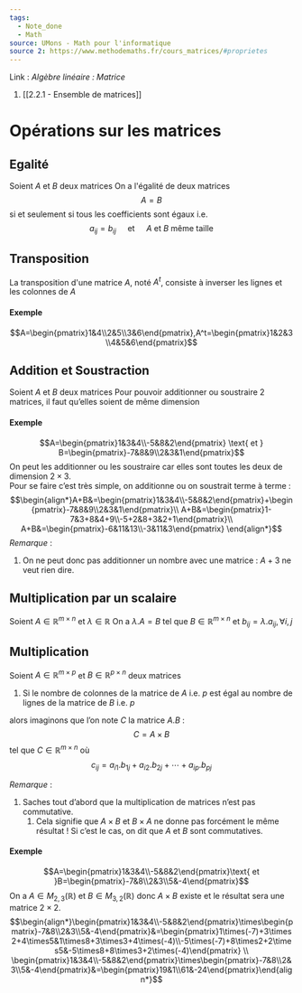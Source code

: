 ```yaml
---
tags:
  - Note_done
  - Math
source: UMons - Math pour l'informatique
source 2: https://www.methodemaths.fr/cours_matrices/#proprietes
---
```


Link :
_Algèbre linéaire : Matrice_
1. [[2.2.1 - Ensemble de matrices]]

# Opérations sur les matrices
## Egalité 
Soient $A$ et $B$ deux matrices
On a l'égalité de deux matrices $$A=B$$ si et seulement si tous les coefficients sont égaux i.e. $$a_{ij}=b_{ij}\quad\text{ et }\quad A\text{ et }B\text{ même taille}$$
## Transposition
La transposition d'une matrice $A$, noté $A^t$, consiste à inverser les lignes et les colonnes de $A$ 
#### Exemple
$$A=\begin{pmatrix}1&4\\2&5\\3&6\end{pmatrix},A^t=\begin{pmatrix}1&2&3\\4&5&6\end{pmatrix}$$

## Addition et Soustraction
Soient $A$ et $B$ deux matrices
Pour pouvoir additionner ou soustraire 2 matrices, il faut qu’elles soient de même dimension

#### Exemple
$$A=\begin{pmatrix}1&3&4\\-5&8&2\end{pmatrix} \text{ et } B=\begin{pmatrix}-7&8&9\\2&3&1\end{pmatrix}$$
On peut les additionner ou les soustraire car elles sont toutes les deux de dimension $2 \times 3$.  
Pour se faire c’est très simple, on additionne ou on soustrait terme à terme : $$\begin{align*}A+B&=\begin{pmatrix}1&3&4\\-5&8&2\end{pmatrix}+\begin{pmatrix}-7&8&9\\2&3&1\end{pmatrix}\\ A+B&=\begin{pmatrix}1-7&3+8&4+9\\-5+2&8+3&2+1\end{pmatrix}\\ A+B&=\begin{pmatrix}-6&11&13\\-3&11&3\end{pmatrix} \end{align*}$$
_Remarque_ :
1. On ne peut donc pas additionner un nombre avec une matrice : $A + 3$ ne veut rien dire.

## Multiplication par un scalaire
Soient $A\in\mathbb{R}^{m\times n}$ et $\lambda \in \mathbb{R}$ 
On a $\lambda.A=B$ tel que $B\in\mathbb{R}^{m\times n}$ et $b_{ij}=\lambda.a_{ij},\forall i,j$ 

## Multiplication
Soient $A\in\mathbb{R}^{m\times p}$ et $B\in\mathbb{R}^{p\times n}$ deux matrices
1. Si le nombre de colonnes de la matrice de $A$ i.e. $p$ est égal au nombre de lignes de la matrice de $B$ i.e. $p$ 

alors imaginons que l’on note $C$ la matrice $A . B$ : $$C = A \times B$$ tel que $C\in\mathbb{R}^{m\times n}$ où $$c_{ij}=a_{i1}.b_{1j}+a_{i2}.b_{2j}+\cdots+a_{ip}.b_{pj}$$

_Remarque_ :
1. Saches tout d’abord que la multiplication de matrices n’est pas commutative. 
	1. Cela signifie que $A \times B$ et $B \times A$ ne donne pas forcément le même résultat ! Si c’est le cas, on dit que $A$ et $B$ sont commutatives.

#### Exemple
$$A=\begin{pmatrix}1&3&4\\-5&8&2\end{pmatrix}\text{ et }B=\begin{pmatrix}-7&8\\2&3\\5&-4\end{pmatrix}$$ On a $A \in M_{2,3}(\mathbb{R})$ et $B \in M_{3,2}(\mathbb{R})$ donc $A \times B$ existe et le résultat sera une matrice $2 \times 2$. $$\begin{align*}\begin{pmatrix}1&3&4\\-5&8&2\end{pmatrix}\times\begin{pmatrix}-7&8\\2&3\\5&-4\end{pmatrix}&=\begin{pmatrix}1\times(-7)+3\times2+4\times5&1\times8+3\times3+4\times(-4)\\-5\times(-7)+8\times2+2\times5&-5\times8+8\times3+2\times(-4)\end{pmatrix} \\ \begin{pmatrix}1&3&4\\-5&8&2\end{pmatrix}\times\begin{pmatrix}-7&8\\2&3\\5&-4\end{pmatrix}&=\begin{pmatrix}19&1\\61&-24\end{pmatrix}\end{align*}$$ 